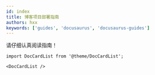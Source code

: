 ```yaml
---
id: index
title: 博客项目部署指南
authors: hxx
keywords: ['guides', 'docusaurus', 'docusaurus-guides']
---
```


请仔细认真阅读指南！

```mdx-code-block
import DocCardList from '@theme/DocCardList';

<DocCardList />
```
